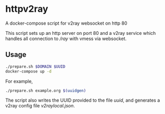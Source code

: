 # httpv2ray

A docker-compose script for v2ray websocket on http 80

This script sets up an http server on port 80 and a v2ray service which handles all connection to _/ray_ with vmess via websocket.

## Usage

```bash
./prepare.sh $DOMAIN $UUID
docker-compose up -d
```

For example,

```bash
./prepare.sh example.org $(uuidgen)
```

The script also writes the UUID provided to the file _uuid_, and generates a v2ray config file _v2raylocal.json_.
